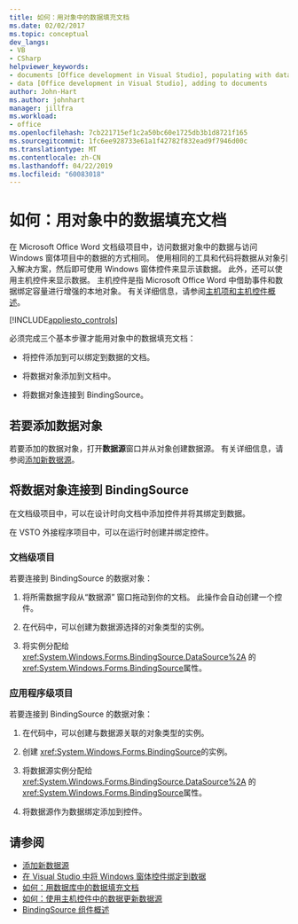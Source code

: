 ```yaml
---
title: 如何：用对象中的数据填充文档
ms.date: 02/02/2017
ms.topic: conceptual
dev_langs:
- VB
- CSharp
helpviewer_keywords:
- documents [Office development in Visual Studio], populating with data
- data [Office development in Visual Studio], adding to documents
author: John-Hart
ms.author: johnhart
manager: jillfra
ms.workload:
- office
ms.openlocfilehash: 7cb221715ef1c2a50bc60e1725db3b1d8721f165
ms.sourcegitcommit: 1fc6ee928733e61a1f42782f832ead9f7946d00c
ms.translationtype: MT
ms.contentlocale: zh-CN
ms.lasthandoff: 04/22/2019
ms.locfileid: "60083018"
---
```

# <a name="how-to-populate-documents-with-data-from-objects"></a>如何：用对象中的数据填充文档

在 Microsoft Office Word 文档级项目中，访问数据对象中的数据与访问 Windows 窗体项目中的数据的方式相同。 使用相同的工具和代码将数据从对象引入解决方案，然后即可使用 Windows 窗体控件来显示该数据。 此外，还可以使用主机控件来显示数据。 主机控件是指 Microsoft Office Word 中借助事件和数据绑定容量进行增强的本地对象。 有关详细信息，请参阅[主机项和主机控件概述](../vsto/host-items-and-host-controls-overview.md)。

[!INCLUDE[appliesto_controls](../vsto/includes/appliesto-controls-md.md)]

必须完成三个基本步骤才能用对象中的数据填充文档：

- 将控件添加到可以绑定到数据的文档。

- 将数据对象添加到文档中。

- 将数据对象连接到 BindingSource。

## <a name="to-add-a-data-object"></a>若要添加数据对象

若要添加的数据对象，打开**数据源**窗口并从对象创建数据源。 有关详细信息，请参阅[添加新数据源](../data-tools/add-new-data-sources.md)。

## <a name="connect-the-data-object-to-the-bindingsource"></a>将数据对象连接到 BindingSource

在文档级项目中，可以在设计时向文档中添加控件并将其绑定到数据。

在 VSTO 外接程序项目中，可以在运行时创建并绑定控件。

### <a name="document-level-projects"></a>文档级项目

若要连接到 BindingSource 的数据对象：

1. 将所需数据字段从“数据源”  窗口拖动到你的文档。 此操作会自动创建一个控件。

2. 在代码中，可以创建为数据源选择的对象类型的实例。

3. 将实例分配给 <xref:System.Windows.Forms.BindingSource.DataSource%2A> 的 <xref:System.Windows.Forms.BindingSource>属性。

### <a name="application-level-projects"></a>应用程序级项目

若要连接到 BindingSource 的数据对象：

1. 在代码中，可以创建与数据源关联的对象类型的实例。

2. 创建 <xref:System.Windows.Forms.BindingSource>的实例。

3. 将数据源实例分配给 <xref:System.Windows.Forms.BindingSource.DataSource%2A> 的 <xref:System.Windows.Forms.BindingSource>属性。

4. 将数据源作为数据绑定添加到控件。

## <a name="see-also"></a>请参阅

- [添加新数据源](../data-tools/add-new-data-sources.md)
- [在 Visual Studio 中将 Windows 窗体控件绑定到数据](../data-tools/bind-windows-forms-controls-to-data-in-visual-studio.md)
- [如何：用数据库中的数据填充文档](../vsto/how-to-populate-documents-with-data-from-a-database.md)
- [如何：使用主机控件中的数据更新数据源](../vsto/how-to-update-a-data-source-with-data-from-a-host-control.md)
- [BindingSource 组件概述](/dotnet/framework/winforms/controls/bindingsource-component-overview)